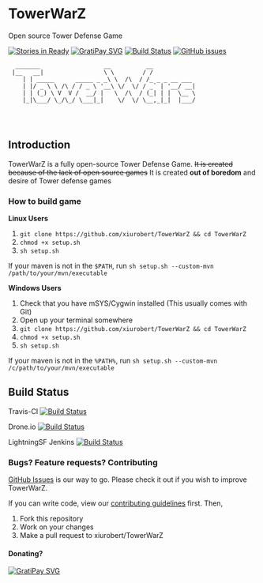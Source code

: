 # TowerWarZ
Open source Tower Defense Game


[![Stories in Ready](https://badge.waffle.io/xiurobert/TowerWarZ.svg?label=ready&title=Ready)](http://waffle.io/xiurobert/TowerWarZ)
[![GratiPay SVG](http://img.shields.io/gratipay/xiurobert.svg)](http://gratipay.com/xiurobert/)
[![Build Status](https://travis-ci.org/xiurobert/TowerWarZ.svg?branch=master)](https://travis-ci.org/xiurobert/TowerWarZ)
[![GitHub issues](https://img.shields.io/github/issues/xiurobert/TowerWarZ.svg)](https://github.com/xiurobert/TowerWarZ/issues)



```
  _______                  __          __            
 |__   __|                 \ \        / /            
    | | _____      _____ _ _\ \  /\  / /_ _ _ __ ___ 
    | |/ _ \ \ /\ / / _ \ '__\ \/  \/ / _` | '__/ __|
    | | (_) \ V  V /  __/ |   \  /\  / (_| | |  \__ \
    |_|\___/ \_/\_/ \___|_|    \/  \/ \__,_|_|  |___/
                                                     
                                                     
                                                     
```
## Introduction
TowerWarZ is a fully open-source Tower Defense Game. ~~It is created because of the lack of open source games~~ 
It is created **out of boredom** and desire of Tower defense games

### How to build game
**Linux Users**

1. `git clone https://github.com/xiurobert/TowerWarZ && cd TowerWarZ`
2. `chmod +x setup.sh`
3. `sh setup.sh`

If your maven is not in the `$PATH`, run `sh setup.sh --custom-mvn /path/to/your/mvn/executable`

**Windows Users**

1. Check that you have mSYS/Cygwin installed (This usually comes with Git)
2. Open up your terminal somewhere
2. `git clone https://github.com/xiurobert/TowerWarZ && cd TowerWarZ`
3. `chmod +x setup.sh`
4. `sh setup.sh`

If your maven is not in the `%PATH%`, run `sh setup.sh --custom-mvn /c/path/to/your/mvn/executable`

## Build Status
Travis-CI
[![Build Status](https://travis-ci.org/xiurobert/TowerWarZ.svg?branch=master)](https://travis-ci.org/xiurobert/TowerWarZ)

Drone.io
[![Build Status](https://drone.io/github.com/xiurobert/TowerWarZ/status.png)](https://drone.io/github.com/xiurobert/TowerWarZ/latest)

LightningSF Jenkins
[![Build Status](https://ci-xiurobert.rhcloud.com:443/buildStatus/icon?job=TowerWarZ)](https://ci-xiurobert.rhcloud.com:443/job/TowerWarZ/)

### Bugs? Feature requests? Contributing

[GitHub Issues](https://github.com/xiurobert/TowerWarZ/issues) is our way to go. Please check it out if you wish to improve TowerWarZ.

If you can write code, view our [contributing guidelines](CONTRIBUTING.md) first. Then,

1. Fork this repository
2. Work on your changes
3. Make a pull request to xiurobert/TowerWarZ

#### Donating?

[![GratiPay SVG](http://img.shields.io/gratipay/xiurobert.svg)](http://gratipay.com/xiurobert/)
